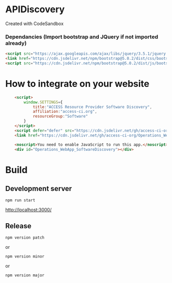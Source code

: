 # APIDiscovery
Created with CodeSandbox

### Dependancies (Import bootstrap and JQuery if not imported already)
```html
<script src="https://ajax.googleapis.com/ajax/libs/jquery/3.5.1/jquery.min.js"></script>
<link href="https://cdn.jsdelivr.net/npm/bootstrap@5.0.2/dist/css/bootstrap.min.css" rel="stylesheet" integrity="sha384-EVSTQN3/azprG1Anm3QDgpJLIm9Nao0Yz1ztcQTwFspd3yD65VohhpuuCOmLASjC" crossorigin="anonymous">
<script src="https://cdn.jsdelivr.net/npm/bootstrap@5.0.2/dist/js/bootstrap.bundle.min.js" integrity="sha384-MrcW6ZMFYlzcLA8Nl+NtUVF0sA7MsXsP1UyJoMp4YLEuNSfAP+JcXn/tWtIaxVXM" crossorigin="anonymous"></script>
```

# How to integrate on your website

```html
    <script>
        window.SETTINGS={
            title:"ACCESS Resource Provider Software Discovery",
            affiliation:"access-ci.org",
            resourceGroup:"Software"
        }
    </script>
    <script defer="defer" src="https://cdn.jsdelivr.net/gh/access-ci-org/Operations_WebApp_SoftwareDiscovery@2.0.12/build/static/js/main.js"></script>
    <link href="https://cdn.jsdelivr.net/gh/access-ci-org/Operations_WebApp_SoftwareDiscovery@2.0.12/build/static/css/main.css" rel="stylesheet">

    <noscript>You need to enable JavaScript to run this app.</noscript>
    <div id="Operations_WebApp_SoftwareDiscovery"></div>
```

# Build

## Development server

`npm run start`

[http://localhost:3000/](http://localhost:3000/)

## Release

`npm version patch`

or

`npm version minor`

or

`npm version major`

